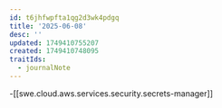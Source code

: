 ```yaml
---
id: t6jhfwpfta1qg2d3wk4pdgq
title: '2025-06-08'
desc: ''
updated: 1749410755207
created: 1749410748095
traitIds:
  - journalNote
---
```


-[[swe.cloud.aws.services.security.secrets-manager]]
